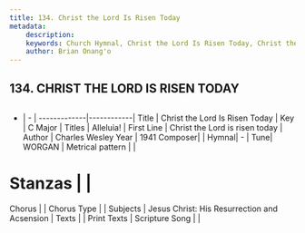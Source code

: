 ```yaml
---
title: 134. Christ the Lord Is Risen Today
metadata:
    description: 
    keywords: Church Hymnal, Christ the Lord Is Risen Today, Christ the Lord is risen today, Alleluia!
    author: Brian Onang'o
---
```



## 134. CHRIST THE LORD IS RISEN TODAY

```txt

```

- |   -  |
-------------|------------|
Title | Christ the Lord Is Risen Today |
Key | C Major |
Titles | Alleluia! |
First Line | Christ the Lord is risen today |
Author | Charles Wesley
Year | 1941
Composer|  |
Hymnal|  - |
Tune| WORGAN |
Metrical pattern | |
# Stanzas |  |
Chorus |  |
Chorus Type |  |
Subjects | Jesus Christ: His Resurrection and Acsension |
Texts |  |
Print Texts | 
Scripture Song |  |
  
